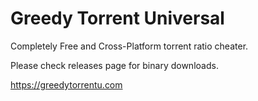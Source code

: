 # Greedy Torrent Universal
Completely Free and Cross-Platform torrent ratio cheater.

Please check releases page for binary downloads.

https://greedytorrentu.com